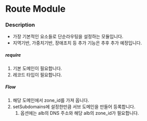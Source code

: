# Route Module

### Description

- 가장 기본적인 요소들로 단순라우팅을 설정하는 모듈입니다.
- 지역기반, 가중치기반, 장애조치 등 추가 기능은 추후 추가 예정입니다.

##### require

1. 기본 도메인이 필요합니다.
2. 레코드 타입이 필요합니다.

##### Flow

1. 해당 도메인에서 zone_id를 가져 옵니다.
2. setSubdomains에 설정한만큼 서브 도메인을 만들어 등록합니다.
   1. 옵션에는 alb의 DNS 주소와 해당 alb의 zone_id가 필요합니다.
